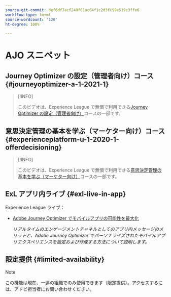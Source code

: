```yaml
---
source-git-commit: def6df7acf248f61ac64f1c2d3fc99e519c3ffe6
workflow-type: tm+mt
source-wordcount: '120'
ht-degree: 100%

---
```

# AJO スニペット

## Journey Optimizer の設定（管理者向け）コース {#journeyoptimizer-a-1-2021-1}

>[!INFO]
>
> このビデオは、Experience League で無償で利用できる[Journey Optimizer の設定（管理者向け）](https://experienceleague.adobe.com/docs/courses/using/journeyoptimizer-a-1-2021-1.html?lang=ja)コースの一部です。

## 意思決定管理の基本を学ぶ（マーケター向け）コース {#experienceplatform-u-1-2020-1-offerdecisioning}

>[!INFO]
>
> このビデオは、Experience League で無償で利用できる[意思決定管理の基本を学ぶ（マーケター向け）](https://experienceleague.adobe.com/docs/courses/using/experienceplatform-u-1-2020-1-offerdecisioning.html?lang=ja)コースの一部です。

## ExL アプリ内ライブ {#exl-live-in-app}

Experience League ライブ：

* [Adobe Journey Optimizer でモバイルアプリの可能性を最大化](https://experienceleague.adobe.com/docs/events/experience-league-live-recordings/episodes/exl-live-episode-5-24-23.html?lang=ja)

  *リアルタイムのエンゲージメントチャネルとしてのアプリ内メッセージのメリットと、Adobe Journey Optimizer でパーソナライズされたモバイルアプリエクスペリエンスを設定および作成する方法について説明します。*

## 限定提供 {#limited-availability}

>[!NOTE]
>
>この機能は現在、一連の組織でのみ使用できます（限定提供）。アクセスするには、アドビ担当者にお問い合わせください。

